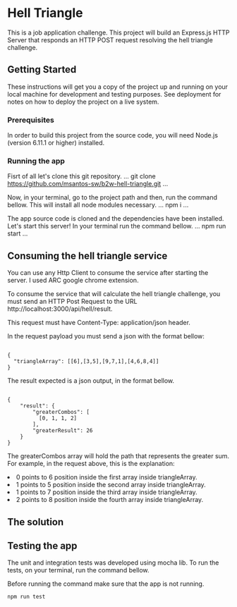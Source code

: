 # Hell Triangle
This is a job application challenge. This project will build an Express.js HTTP Server that responds an HTTP POST request resolving the hell triangle challenge.

## Getting Started
These instructions will get you a copy of the project up and running on your local machine for development and testing purposes. See deployment for notes on how to deploy the project on a live system.

### Prerequisites
In order to build this project from the source code, you will need Node.js (version 6.11.1 or higher) installed.

### Running the app

Fisrt of all let's clone this git repository.
...
git clone https://github.com/msantos-sw/b2w-hell-triangle.git
...

Now, in your terminal, go to the project path and then, run the command bellow. This will install all node modules necessary.
...
npm i
...

The app source code is cloned and the dependencies have been installed. Let's start this server! In your terminal run the command bellow.
...
npm run start
...

<h2>Consuming the hell triangle service</h2>
<p>You can use any Http Client to consume the service after starting the server. I used ARC google chrome extension.</p>
<p>To consume the service that will calculate the hell triangle challenge, you must send an HTTP Post Request to the URL http://localhost:3000/api/hell/result.</p>
<p>This request must have Content-Type: application/json header.</p>
<p>In the request payload you must send a json with the format bellow:</p>
<code>
{
  "triangleArray": [[6],[3,5],[9,7,1],[4,6,8,4]]
}    
</code>
<p>The result expected is a json output, in the format bellow.</p>
<code>
{
    "result": {
        "greaterCombos": [
          [0, 1, 1, 2]
        ],
        "greaterResult": 26
    }
}
</code>
<p>The greaterCombos array will hold the path that represents the greater sum. For example, in the request above, this is the explanation:</p>
<li>0 points to 6 position inside the first array inside triangleArray.</li>
<li>1 points to 5 position inside the second array inside triangleArray.</li>
<li>1 points to 7 position inside the third array inside triangleArray.</li>
<li>2 points to 8 position inside the fourth array inside triangleArray.</li>

<h2>The solution</h2>
<p></p>

<h2>Testing the app</h2>
<p>The unit and integration tests was developed using mocha lib. To run the tests, on your terminal, run the command bellow.</p>
<p>Before running the command make sure that the app is not running.</p>
<code>npm run test</code>